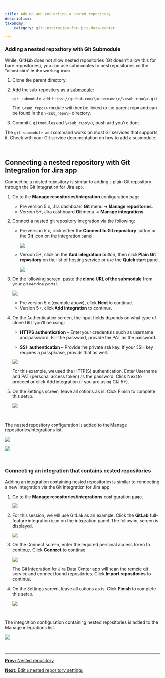 ```yaml
---

title: Adding and connecting a nested repository
description:
taxonomy:
    category: git-integration-for-jira-data-center

---
```


### Adding a nested repository with Git Submodule

While, GitHub does not allow nested repositories (Git doesn't allow this for bare repositories), you can use submodules to nest repositories on the "client side" in the working tree:

1.  Clone the parent directory.

2.  Add the sub-repository as a [submodule](https://git-scm.com/book/en/v2/Git-Tools-Submodules):

    `git submodule add https://github.com/\<username\>/\<sub_repo\>.git`

    The `\<sub_repo\>` module will then be linked to the parent repo and can be found in the `\<sub_repo\>` directory.

3.  Commit (`.gitmodules` and `\<sub_repo\>`), push and you're done.

<div class="bbb-callout bbb--tip">
    <div class="irow">
    <div class="ilogobox">
        <span class="logoimg"></span>
    </div>
    <div class="imsgbox">
        The <code>git submodule add</code> command works on most Git services that supports it. Check with your Git service documentation on how to add a submodule.
    </div>
    </div>
</div>

&nbsp;

## Connecting a nested repository with Git Integration for Jira app

Connecting a nested repository is similar to adding a plain Git repository through the Git Integration for Jira app.

1.  Go to the **Manage repositories/integration** configuration page.

    *   Pre version 5.x, Jira dashboard **Git** menu ➜ **Manage repositories**.
    *   Version 5+, Jira dashboard **Git** menu ➜ **Manage integrations**.

2.  Connect a nested git repository integration via the following:

    *   Pre version 5.x, click either the **Connect to Git repository** button or the **Git** icon on the integration panel.
    
        ![](/wp-content/uploads/gij-dataccenter-manage-repo-nested-connect-git.png)

    *   Version 5+, click on the **Add integration** button, then click **Plain Git repository** on the list of hosting service or use the **Quick start** panel.

        ![](/wp-content/uploads/gij-datacenter-add-new-integration-version-5x-single-nested.png)

3.  On the following screen, paste the **clone URL of the submodule** from your git service portal.

    ![](/wp-content/uploads/gij-datacenter-connect-single-nested-repo.png)

    *   Pre version 5.x (example above), click **Next** to continue.
    *   Version 5+, click **Add integration** to continue.

4.  On the Authentication screen, the input fields depends on what type of clone URL you’ll be using:

    *   **HTTPS authentication** – Enter your credentials such as username and password. For the password, provide the PAT as the password.

    *   **SSH authentication** – Provide the private ssh key. If your SSH key requires a passphrase, provide that as well.

    ![](/wp-content/uploads/gij-datacenter-connect-single-nested-repo-auth.png)

    For this example, we used the HTTP(S) authentication. Enter Username and PAT (personal access token) as the password. Click Next to proceed or click Add integration (if you are using GIJ 5+).

5.  On the Settings screen, leave all options as is. Click Finish to complete this setup.

    ![](/wp-content/uploads/gij-datacenter-connect-single-nested-repo-setting.png)

&nbsp;

The nested repository configuration is added to the Manage repositories/integrations list.

![](/wp-content/uploads/gij-datacenter-connect-single-nested-repo-list.png)

![](/wp-content/uploads/gij-datacenter-add-new-integration-version-5x-single-nested-list.png)

&nbsp;

### Connecting an integration that contains nested repositories

Adding an integration containing nested repositories is similar to connecting a new integration via the Git Integration for Jira app.

1.  Go to the **Manage repositories/integrations** configuration page.

    ![](/wp-content/uploads/gij-datacenter-add-new-integration-with-nested-repos.png)

2.  For this session, we will use GitLab as an example. Click the **GitLab** full-feature integration icon on the integration panel. The following screen is displayed.

    ![](/wp-content/uploads/gij-datacenter-add-new-integration-with-nested-repo-gitlab.png)

3.  On the Connect screen, enter the required personal access token to continue. Click **Connect** to continue.

    ![](/wp-content/uploads/gij-datacenter-add-new-integration-with-nested-repo-scan.png)

    The Git Integration for Jira Data Center app will scan the remote git service and connect found repositories. Click **Import repositories** to continue.

4.  On the Settings screen, leave all options as is. Click **Finish** to complete this setup.

    ![](/wp-content/uploads/gij-datacenter-add-new-integration-with-nested-repo-settings.png)

&nbsp;

The integration configuration containing nested repositories is added to the Manage integrations list.

![](/wp-content/uploads/gij-datacenter-add-new-integration-with-nested-repo-list.png)

&nbsp;
* * *

[**Prev:** Nested repository](/git-integration-for-jira-data-center/Nested-repository-gij-self-managed)

[**Next:** Edit a nested repository settings](/git-integration-for-jira-data-center/Edit-nested-repository-settings-gij-self-managed)


